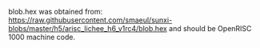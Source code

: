 blob.hex was obtained from:
https://raw.githubusercontent.com/smaeul/sunxi-blobs/master/h5/arisc_lichee_h6_v1rc4/blob.hex
and should be OpenRISC 1000 machine code.
